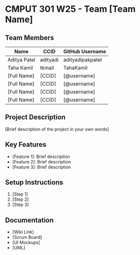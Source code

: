 # CMPUT 301 W25 - Team [Team Name]

## Team Members

| Name        | CCID   | GitHub Username |
| ----------- | ------ | --------------- |
| Aditya Patel | adityadi | adityadipakpatel     |
| Taha Kamil | tkmail | TahaKamil     |
| [Full Name] | [CCID] | [@username]     |
| [Full Name] | [CCID] | [@username]     |
| [Full Name] | [CCID] | [@username]     |
| [Full Name] | [CCID] | [@username]     |

## Project Description

[Brief description of the project in your own words]

## Key Features

- [Feature 1]: Brief description
- [Feature 2]: Brief description
- [Feature 3]: Brief description

## Setup Instructions

1. [Step 1]
2. [Step 2]
3. [Step 3]

## Documentation

- [Wiki Link]
- [Scrum Board]
- [UI Mockups]
- [UML]
